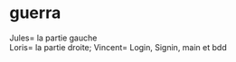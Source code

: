 # guerra

Jules= la partie gauche <br>
Loris= la partie droite;
Vincent= Login, Signin, main et bdd
